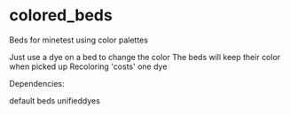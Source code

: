 # colored_beds
Beds for minetest using color palettes

Just use a dye on a bed to change the color
The beds will keep their color when picked up
Recoloring 'costs' one dye

Dependencies:

default
beds
unifieddyes

